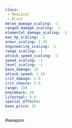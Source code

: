 ```yaml
---
class: 
 - Medieval
 - Blunt
melee_damage_scaling: -1
ranged_damage_scaling: -1
elemental_damage_scaling: -1
max_hp_scaling: -1
armor_scaling: 1.25
engineering_scaling: -1
range_scaling: -1
attack_speed_scaling: -1
speed_scaling: -1
level_scaling: -1
base_damage: 15
attack_speed: 1.16
crit_damage: 2.0
crit_chance: 3.0
range: 150
knockback: 20
lifesteal: 0.0
special_effects: 
base_price: 31
---
```

#weapon